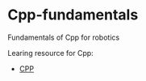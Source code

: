 # Cpp-fundamentals
Fundamentals of Cpp for robotics

Learing resource for Cpp:

* [CPP](https://www.learncpp.com/)
